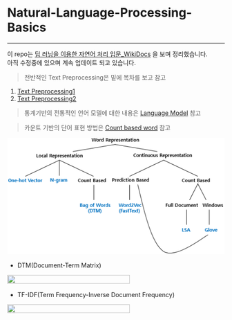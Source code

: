 # Natural-Language-Processing-Basics

---

이 repo는 [딥 러닝을 이용한 자연어 처리 입문_WikiDocs](https://wikidocs.net/book/2155) 을 보며 정리했습니다. <br>
아직 수정중에 있으며 계속 업데이트 되고 있습니다.


> 전반적인 Text Preprocessing은 밑에 목차를 보고 참고
  1. [Text Preprocessing1](./Text_Preprocessing_1.ipynb)
  2. [Text Preprocessing2](./Text_Preprocessing_2.ipynb)

> 통계기반의 전통적인 언어 모델에 대한 내용은 [Language Model](./Language_Model.ipynb) 참고

> 카운트 기반의 단어 표현 방법은 [Count based word](./Count_based_word.ipynb) 참고

![png](/assets/wordrepresentation.png)

- DTM(Document-Term Matrix)
<img src = "https://github.com/eatchu/Natural-Language-Processing-Basics/blob/master/assets/DTM.JPG" width="75%" height="50%">

- TF-IDF(Term Frequency-Inverse Document Frequency)
<img src = "https://github.com/eatchu/Natural-Language-Processing-Basics/blob/master/assets/TF-IDF.JPG" width="75%" height="60%">

> 

